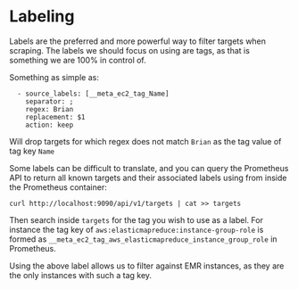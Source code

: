 # Labeling

Labels are the preferred and more powerful way to filter targets when scraping.  The labels we should focus on using are tags, as that is something we are 100% in control of.

Something as simple as:
```
  - source_labels: [__meta_ec2_tag_Name]
    separator: ;
    regex: Brian
    replacement: $1
    action: keep
```

Will drop targets for which regex does not match `Brian` as the tag value of tag key `Name`

Some labels can be difficult to translate, and you can query the Prometheus API to return all known targets and their associated labels using from inside the Prometheus container:

`curl http://localhost:9090/api/v1/targets | cat >> targets`

Then search inside `targets` for the tag you wish to use as a label.  For instance the tag key of `aws:elasticmapreduce:instance-group-role` is formed as `__meta_ec2_tag_aws_elasticmapreduce_instance_group_role` in Prometheus.

Using the above label allows us to filter against EMR instances, as they are the only instances with such a tag key.

